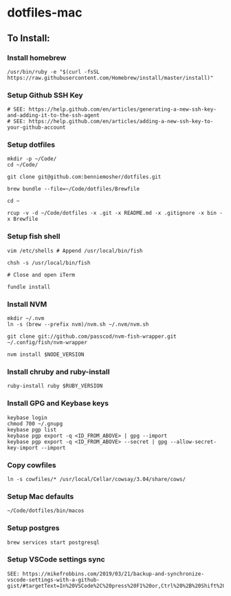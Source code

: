 # dotfiles-mac

## To Install:

### Install homebrew

```
/usr/bin/ruby -e "$(curl -fsSL https://raw.githubusercontent.com/Homebrew/install/master/install)"
```

### Setup Github SSH Key

```
# SEE: https://help.github.com/en/articles/generating-a-new-ssh-key-and-adding-it-to-the-ssh-agent
# SEE: https://help.github.com/en/articles/adding-a-new-ssh-key-to-your-github-account
```

### Setup dotfiles

```
mkdir -p ~/Code/
cd ~/Code/

git clone git@github.com:benniemosher/dotfiles.git

brew bundle --file=~/Code/dotfiles/Brewfile

cd ~

rcup -v -d ~/Code/dotfiles -x .git -x README.md -x .gitignore -x bin -x Brewfile
```

### Setup fish shell

```
vim /etc/shells # Append /usr/local/bin/fish

chsh -s /usr/local/bin/fish

# Close and open iTerm

fundle install
```

### Install NVM

```
mkdir ~/.nvm
ln -s (brew --prefix nvm)/nvm.sh ~/.nvm/nvm.sh

git clone git://github.com/passcod/nvm-fish-wrapper.git ~/.config/fish/nvm-wrapper

nvm install $NODE_VERSION
```

### Install chruby and ruby-install

```
ruby-install ruby $RUBY_VERSION
```

### Install GPG and Keybase keys

```
keybase login
chmod 700 ~/.gnupg
keybase pgp list
keybase pgp export -q <ID_FROM_ABOVE> | gpg --import
keybase pgp export -q <ID_FROM_ABOVE> --secret | gpg --allow-secret-key-import --import
```

### Copy cowfiles

```
ln -s cowfiles/* /usr/local/Cellar/cowsay/3.04/share/cows/
```

### Setup Mac defaults

```
~/Code/dotfiles/bin/macos
```

### Setup postgres

```
brew services start postgresql
```

### Setup VSCode settings sync
```
SEE: https://mikefrobbins.com/2019/03/21/backup-and-synchronize-vscode-settings-with-a-github-gist/#targetText=In%20VSCode%2C%20press%20F1%20or,Ctrl%20%2B%20Shift%20%2B%20P).
```
